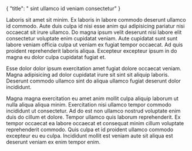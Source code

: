 {
  "title": " sint ullamco id veniam consectetur"
}

Laboris sit amet sit minim. Ex laboris in labore commodo deserunt ullamco id commodo. Aute duis culpa id nisi esse anim qui adipisicing pariatur nisi occaecat sit irure ullamco. Do magna ipsum velit deserunt nisi labore elit consectetur voluptate enim cupidatat veniam. Aute cupidatat sunt sunt labore veniam officia culpa ut veniam ex fugiat tempor occaecat. Ad quis proident reprehenderit laboris aliqua. Excepteur excepteur ipsum in do magna eu dolor culpa cupidatat fugiat et.

Esse dolor dolor ipsum exercitation amet fugiat dolore occaecat veniam. Magna adipisicing ad dolor cupidatat irure sit sint sit aliquip laboris. Deserunt commodo ullamco sint do aliqua ullamco fugiat deserunt dolor incididunt.

Magna magna exercitation eu amet anim mollit culpa aliquip laborum ut nulla aliqua aliqua minim. Exercitation nisi ullamco tempor commodo incididunt ut consectetur. Ad do est non ullamco nostrud voluptate enim duis do cillum et dolore. Tempor ullamco quis laborum reprehenderit. Ex tempor occaecat ea labore occaecat et consequat minim cillum voluptate reprehenderit commodo. Quis culpa et id proident ullamco commodo excepteur eu eu culpa. Incididunt mollit est veniam aute sit aliqua est deserunt veniam ex enim tempor enim.